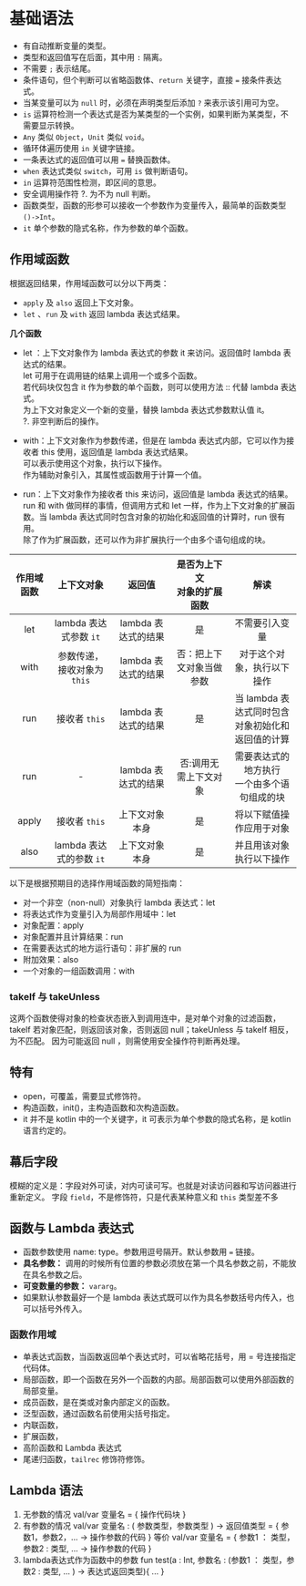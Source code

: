 # 基础语法
* 有自动推断变量的类型。
* 类型和返回值写在后面，其中用 `:` 隔离。
* 不需要 `;` 表示结尾。
* 条件语句，但个判断可以省略函数体、`return` 关键字，直接 `=` 接条件表达式。
* 当某变量可以为 `null` 时，必须在声明类型后添加 `?` 来表示该引用可为空。
* `is` 运算符检测一个表达式是否为某类型的一个实例，如果判断为某类型，不需要显示转换。
* `Any` 类似 `Object`，`Unit` 类似 `void`。
* 循环体遍历使用 `in` 关键字链接。
* 一条表达式的返回值可以用 `=` 替换函数体。
* `when` 表达式类似 `switch`，可用 `is` 做判断语句。
* `in` 运算符范围性检测，即区间的意思。
* 安全调用操作符 ?. 为不为 null 判断。
* 函数类型，函数的形参可以接收一个参数作为变量传入，最简单的函数类型 `()->Int`。
* `it` 单个参数的隐式名称，作为参数的单个函数。



## 作用域函数
根据返回结果，作用域函数可以分以下两类：
* `apply` 及 `also` 返回上下文对象。
* `let` 、`run` 及 `with` 返回 lambda 表达式结果。

**几个函数**
* let ：上下文对象作为 lambda 表达式的参数 it 来访问。返回值时 lambda 表达式的结果。<br/>
let 可用于在调用链的结果上调用一个或多个函数。<br/>
若代码块仅包含 it 作为参数的单个函数，则可以使用方法 :: 代替 lambda 表达式。<br/>
为上下文对象定义一个新的变量，替换 lambda 表达式参数默认值 it。<br/>
?. 非空判断后的操作。

* with：上下文对象作为参数传递，但是在 lambda 表达式内部，它可以作为接收者 this 使用，返回值是 lambda 表达式结果。<br/>
可以表示使用这个对象，执行以下操作。<br/>
作为辅助对象引入，其属性或函数用于计算一个值。

* run：上下文对象作为接收者 this 来访问，返回值是 lambda 表达式的结果。<br/>
run 和 with 做同样的事情，但调用方式和 let 一样，作为上下文对象的扩展函数。当 lambda 表达式同时包含对象的初始化和返回值的计算时，run 很有用。<br/>
除了作为扩展函数，还可以作为非扩展执行一个由多个语句组成的块。

|作用域函数|上下文对象|返回值|是否为上下文<br/>对象的扩展函数|解读|
|:--:|:--:|:--:|:--:|:--:|
|let|lambda 表达式参数 `it` |lambda 表达式的结果|是|不需要引入变量|
|with|参数传递，<br/>接收对象为 `this`|lambda 表达式的结果|否：把上下文对象当做参数|对于这个对象，执行以下操作|
|run|接收者 `this`|lambda 表达式的结果|是|当 lambda 表达式同时包含<br/>对象初始化和返回值的计算|
|run|-|lambda 表达式的结果|否:调用无需上下文对象|需要表达式的地方执行<br/>一个由多个语句组成的块|
|apply|接收者 `this`|上下文对象本身|是|将以下赋值操作应用于对象|
|also|lambda 表达式的参数 `it`|上下文对象本身|是|并且用该对象执行以下操作|

以下是根据预期目的选择作用域函数的简短指南：
* 对一个非空（non-null）对象执行 lambda 表达式：let
* 将表达式作为变量引入为局部作用域中：let
* 对象配置：apply
* 对象配置并且计算结果：run
* 在需要表达式的地方运行语句：非扩展的 run
* 附加效果：also
* 一个对象的一组函数调用：with

### takeIf 与 takeUnless

这两个函数使得对象的检查状态嵌入到调用连中，是对单个对象的过滤函数，takeIf 若对象匹配，则返回该对象，否则返回 null；takeUnless 与 takeIf 相反，为不匹配。
因为可能返回 null ，则需使用安全操作符判断再处理。


## 特有

* open，可覆盖，需要显式修饰符。
*  构造函数，init()，主构造函数和次构造函数。
* it 并不是 kotlin 中的一个关键字，it 可表示为单个参数的隐式名称，是 kotlin 语言约定的。

## 幕后字段
模糊的定义是：字段对外可读，对内可读可写。也就是对读访问器和写访问器进行重新定义。
字段 `field`，不是修饰符，只是代表某种意义和 `this` 类型差不多

## 函数与 Lambda 表达式

* 函数参数使用 name: type。参数用逗号隔开。默认参数用 `=` 链接。
* **具名参数：** 调用的时候所有位置的参数必须放在第一个具名参数之前，不能放在具名参数之后。
* **可变数量的参数：**  `vararg`。
* 如果默认参数最好一个是 lambda 表达式既可以作为具名参数括号内传入，也可以括号外传入。



### 函数作用域

* 单表达式函数，当函数返回单个表达式时，可以省略花括号，用 = 号连接指定代码体。
* 局部函数，即一个函数在另外一个函数的内部。局部函数可以使用外部函数的局部变量。
* 成员函数，是在类或对象内部定义的函数。
* 泛型函数，通过函数名前使用尖括号指定。
* 内联函数，
* 扩展函数，
* 高阶函数和 Lambda 表达式
* 尾递归函数，`tailrec` 修饰符修饰。

## Lambda 语法

1. 无参数的情况
val/var 变量名 = { 操作代码块 }
2. 有参数的情况
val/var 变量名 : ( 参数类型，参数类型 ) -> 返回值类型 = { 参数1，参数2，... -> 操作参数的代码 }
等价
val/var 变量名 = { 参数1 ： 类型，参数2 : 类型, ... -> 操作参数的代码 }
3. lambda表达式作为函数中的参数
fun test(a : Int, 参数名 : (参数1 ： 类型，参数2 : 类型, ... ) -> 表达式返回类型){
        ...
    }
